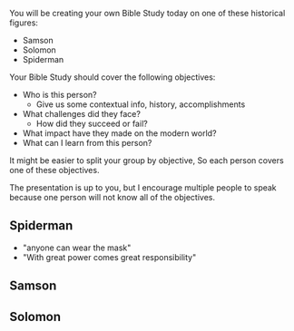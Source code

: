 
You will be creating your own Bible Study today on one of these historical figures:
- Samson
- Solomon
- Spiderman

Your Bible Study should cover the following objectives:
- Who is this person? 
	- Give us some contextual info, history, accomplishments
- What challenges did they face?
	- How did they succeed or fail?
- What impact have they made on the modern world?
- What can I learn from this person?

It might be easier to split your group by objective,
So each person covers one of these objectives.

The presentation is up to you, but I encourage multiple people to speak because one person will not know all of the objectives.

## Spiderman
- "anyone can wear the mask"
- "With great power comes great responsibility"

## Samson

## Solomon


